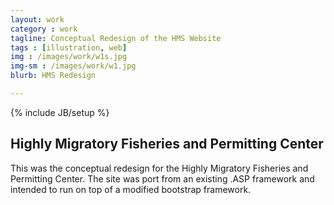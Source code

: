 ```yaml
---
layout: work
category : work
tagline: Conceptual Redesign of the HMS Website
tags : [illustration, web]
img : /images/work/w1s.jpg
img-sm : /images/work/w1.jpg
blurb: HMS Redesign

---
```

{% include JB/setup %}
## Highly Migratory Fisheries and Permitting Center
This was the conceptual redesign for the Highly Migratory Fisheries and Permitting Center.  The site was port from an existing .ASP framework and intended to run on top of a modified bootstrap framework.


